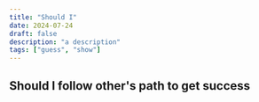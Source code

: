 ```yaml
---
title: "Should I"
date: 2024-07-24
draft: false
description: "a description"
tags: ["guess", "show"]
---
```


## Should I follow other's path to get success